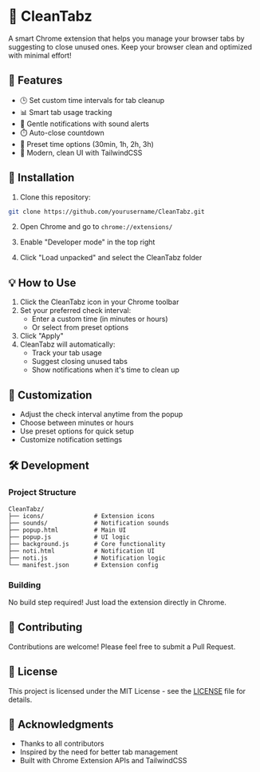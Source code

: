 # 🧠 CleanTabz

A smart Chrome extension that helps you manage your browser tabs by suggesting to close unused ones. Keep your browser clean and optimized with minimal effort!

## 🌟 Features

- 🕒 Set custom time intervals for tab cleanup
- 📊 Smart tab usage tracking
- 🔔 Gentle notifications with sound alerts
- ⏱️ Auto-close countdown
- 🎯 Preset time options (30min, 1h, 2h, 3h)
- 🎨 Modern, clean UI with TailwindCSS

## 🚀 Installation

1. Clone this repository:
```bash
git clone https://github.com/yourusername/CleanTabz.git
```

2. Open Chrome and go to `chrome://extensions/`

3. Enable "Developer mode" in the top right

4. Click "Load unpacked" and select the CleanTabz folder

## 💡 How to Use

1. Click the CleanTabz icon in your Chrome toolbar
2. Set your preferred check interval:
   - Enter a custom time (in minutes or hours)
   - Or select from preset options
3. Click "Apply"
4. CleanTabz will automatically:
   - Track your tab usage
   - Suggest closing unused tabs
   - Show notifications when it's time to clean up

## 🔧 Customization

- Adjust the check interval anytime from the popup
- Choose between minutes or hours
- Use preset options for quick setup
- Customize notification settings

## 🛠️ Development

### Project Structure
```
CleanTabz/
├── icons/              # Extension icons
├── sounds/             # Notification sounds
├── popup.html          # Main UI
├── popup.js            # UI logic
├── background.js       # Core functionality
├── noti.html           # Notification UI
├── noti.js             # Notification logic
└── manifest.json       # Extension config
```

### Building
No build step required! Just load the extension directly in Chrome.

## 🤝 Contributing

Contributions are welcome! Please feel free to submit a Pull Request.

## 📝 License

This project is licensed under the MIT License - see the [LICENSE](LICENSE) file for details.

## 🙏 Acknowledgments

- Thanks to all contributors
- Inspired by the need for better tab management
- Built with Chrome Extension APIs and TailwindCSS 
